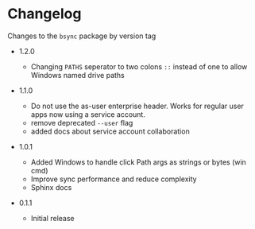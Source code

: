 # Changelog

Changes to the `bsync` package by version tag

- 1.2.0
  - Changing `PATHS` seperator to two colons `::` instead of one to allow Windows named drive paths

- 1.1.0
  - Do not use the as-user enterprise header. Works for regular user apps now using a service account.
  - remove deprecated `--user` flag
  - added docs about service account collaboration

- 1.0.1
  - Added Windows to handle click Path args as strings or bytes (win cmd)
  - Improve sync performance and reduce complexity
  - Sphinx docs

- 0.1.1
  - Initial release

